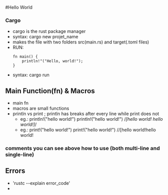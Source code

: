 #Hello World


### Cargo
- cargo is the rust package manager
- syntax: cargo new projet_name
- makes the file with two folders src(main.rs) and target(.toml files)
- RUN: 
	```
	fn main() {
		println!"("Hello, world!");
	}
	```
- syntax: cargo run

## Main Function(fn) & Macros

- main fn
- macros are small functions
- println vs print ; println has breaks after every line while print does not
	- eg.: println!("hello world!")
	       println!("hello world!")
	       /*[hello world!
		  hello world!]*/
	- eg.: print!("hello world!")
	       print!("hello world!")
	       //[hello world!hello world!	

### **comments you can see above how to use (both multi-line and single-line)**

## Errors

- 'rustc --explain error_code'
- 